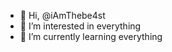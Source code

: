 - 👋 Hi, @iAmThebe4st
- 👀 I’m interested in everything
- 🌱 I’m currently learning everything 

<!---
iAmThebe4st/iAmThebe4st is a ✨ special ✨ repository because its `README.md` (this file) appears on your GitHub profile.
You can click the Preview link to take a look at your changes.
--->
